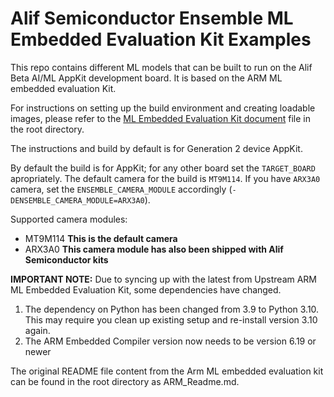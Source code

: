 # Alif Semiconductor Ensemble  ML Embedded Evaluation Kit Examples

This repo contains different ML models that can be built to run on the Alif Beta AI/ML AppKit development board. It is based on the ARM ML embedded evaluation Kit.

For instructions on setting up the build environment and creating loadable images, please refer to the [ML Embedded Evaluation Kit document](ML_Embedded_Evaluation_Kit.md) file in the root directory.

The instructions and build by default is for Generation 2 device AppKit.

By default the build is for AppKit; for any other board set the `TARGET_BOARD` apropriately.
The default camera for the build is `MT9M114`. If you have `ARX3A0` camera, set the `ENSEMBLE_CAMERA_MODULE` accordingly (`-DENSEMBLE_CAMERA_MODULE=ARX3A0`).

Supported camera modules:
- MT9M114 **This is the default camera**
- ARX3A0 **This camera module has also been shipped with Alif Semiconductor kits**

__IMPORTANT NOTE:__
Due to syncing up with the latest from Upstream ARM ML Embedded Evaluation Kit, some dependencies have changed.
1. The dependency on Python has been changed from 3.9 to Python 3.10. This may require you clean up existing setup and re-install version 3.10 again.
2. The ARM Embedded Compiler version now needs to be version 6.19 or newer

The original README file content from the Arm ML embedded evaluation kit can be found in the root directory as ARM_Readme.md.
